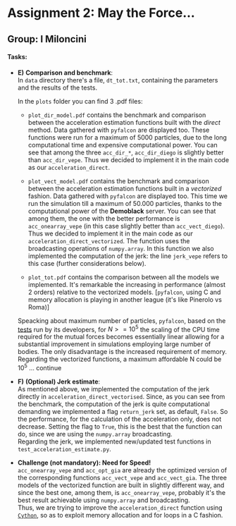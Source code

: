 # Assignment 2: May the Force...
## Group: I Miloncini

#### Tasks:
- **E)** **Comparison and benchmark**:  
	In `data` directory there's a file, `dt_tot.txt`, containing the parameters and the results of the tests.  

	In the `plots` folder you can find 3 .pdf files:
	-	`plot_dir_model.pdf` contains the benchmark and comparison between the acceleration estimation functions built with the _direct_ method. Data gathered with `pyfalcon` are displayed too. These functions were run for a maximum of 5000 particles, due to the long computational time and expensive computational power. You can see that among the three `acc_dir_*`, `acc_dir_diego` is slightly better than `acc_dir_vepe`. Thus we decided to implement it in the main code as our `acceleration_direct`.

	- `plot_vect_model.pdf` contains the benchmark and comparison between the acceleration estimation functions built in a _vectorized_ fashion. Data gathered with `pyfalcon` are displayed too. This time we run the simulation till a maximum of 50.000 particles, thanks to the computational power of the **Demoblack** server. You can see that among them, the one with the better performance is `acc_onearray_vepe` (in this case slightly better than `acc_vect_diego`). Thus we decided to implement it in the main code as our `acceleration_direct_vectorized`. The function uses the broadcasting operations of `numpy.array`.
	In this function we also implemented the computation of the jerk: the line `jerk_vepe` refers to this case (further considerations below).  

	- `plot_tot.pdf` contains the comparison between all the models we implemented. It's remarkable the increasing in performance (almost 2 orders) relative to the vectorized models. [`pyfalcon`, using C and memory allocation is playing in another league (it's like Pinerolo vs Roma)]  

	Speacking about maximum number of particles, `pyfalcon`, based on the [tests](https://iopscience.iop.org/article/10.1086/312724/pdf) run by its developers, for $N>=10^5$ the scaling of the CPU time required for the mutual forces becomes essentially linear allowing for a substantial improvement in simulations employing large number of bodies. The only disadvantage is the increased requirement of memory.
	Regarding the vectorized functions, a maximum affordable N could be $10^5$ ... continue

- **F)** **(Optional) Jerk estimate**:  
As mentioned above, we implemented the computation of the jerk directly in `acceleration_direct_vectorised`. Since, as you can see from the benchmark, the computation of the jerk is quite computational demanding we implemented a flag `return_jerk` set, as default, `False`. So the performance, for the calculation of the acceleration only, does not decrease.
Setting the flag to `True`, this is the best that the function can do, since we are using the `numpy.array` broadcasting.  
Regarding the jerk, we implemented new/updated test functions in `test_acceleration_estimate.py`.

- **Challenge (not mandatory): Need for Speed!**  
`acc_onearray_vepe` and `acc_opt_gia` are already the optimized version of the corresponding functions `acc_vect_vepe` and `acc_vect_gia`. The three models of the vectorized function are built in slightly different way, and since the best one, among them, is `acc_onearray_vepe`, probably it's the best result achievable using `numpy.array` and broadcasting.  
Thus, we are trying to improve the `acceleration_direct` function using [`Cython`](https://cython.org/), so as to exploit memory allocation and for loops in a C fashion.